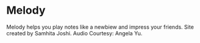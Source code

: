 # Melody
Melody helps you play notes like a newbiew and impress your friends. Site created by Samhita Joshi. Audio Courtesy: Angela Yu.
